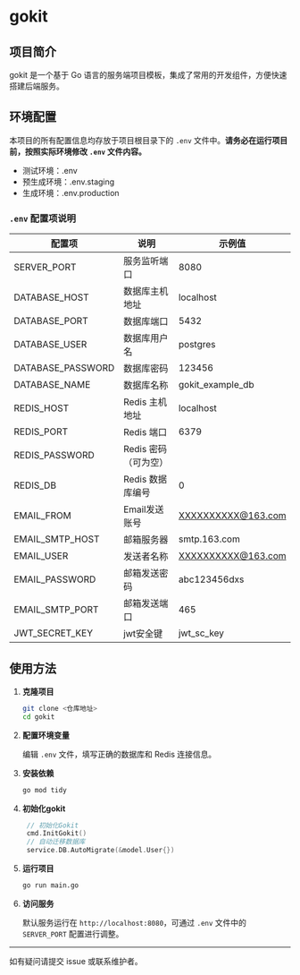 # gokit

## 项目简介

gokit 是一个基于 Go 语言的服务端项目模板，集成了常用的开发组件，方便快速搭建后端服务。

## 环境配置

本项目的所有配置信息均存放于项目根目录下的 `.env` 文件中。**请务必在运行项目前，按照实际环境修改 `.env` 文件内容。**

- 测试环境：.env
- 预生成环境：.env.staging
- 生成环境：.env.production

### `.env` 配置项说明

| 配置项              | 说明                   | 示例值                |
|---------------------|------------------------|-----------------------|
| SERVER_PORT         | 服务监听端口           | 8080                  |
| DATABASE_HOST       | 数据库主机地址         | localhost             |
| DATABASE_PORT       | 数据库端口             | 5432                  |
| DATABASE_USER       | 数据库用户名           | postgres              |
| DATABASE_PASSWORD   | 数据库密码             | 123456                |
| DATABASE_NAME       | 数据库名称             | gokit_example_db      |
| REDIS_HOST          | Redis 主机地址         | localhost             |
| REDIS_PORT          | Redis 端口             | 6379                  |
| REDIS_PASSWORD      | Redis 密码（可为空）   |                       |
| REDIS_DB            | Redis 数据库编号       | 0                     |
| EMAIL_FROM          | Email发送账号          | XXXXXXXXXX@163.com    |
| EMAIL_SMTP_HOST     | 邮箱服务器             | smtp.163.com           |
| EMAIL_USER          | 发送者名称              | XXXXXXXXXX@163.com     |
| EMAIL_PASSWORD          | 邮箱发送密码             | abc123456dxs           |
| EMAIL_SMTP_PORT     | 邮箱发送端口              |465                    | 
| JWT_SECRET_KEY      | jwt安全键                |jwt_sc_key          |


## 使用方法

1. **克隆项目**

   ```bash
   git clone <仓库地址>
   cd gokit
   ```

2. **配置环境变量**

   编辑 `.env` 文件，填写正确的数据库和 Redis 连接信息。

3. **安装依赖**

   ```bash
   go mod tidy
   ```
4. **初始化gokit**
   ```go
    // 初始化Gokit
	cmd.InitGokit()
	// 自动迁移数据库
	service.DB.AutoMigrate(&model.User{})
   ```

5. **运行项目**

   ```bash
   go run main.go
   ```

6. **访问服务**

   默认服务运行在 `http://localhost:8080`，可通过 `.env` 文件中的 `SERVER_PORT` 配置进行调整。

---

如有疑问请提交 issue 或联系维护者。

